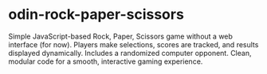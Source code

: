# odin-rock-paper-scissors
Simple JavaScript-based Rock, Paper, Scissors game without a web interface (for now). Players make selections, scores are tracked, and results displayed dynamically. Includes a randomized computer opponent. Clean, modular code for a smooth, interactive gaming experience.
